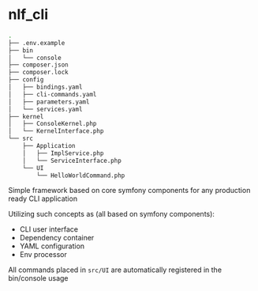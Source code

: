 # nlf_cli

```bash
.
├── .env.example
├── bin
│   └── console
├── composer.json
├── composer.lock
├── config
│   ├── bindings.yaml
│   ├── cli-commands.yaml
│   ├── parameters.yaml
│   └── services.yaml
├── kernel
│   ├── ConsoleKernel.php
│   └── KernelInterface.php
└── src
    ├── Application
    │   ├── ImplService.php
    │   └── ServiceInterface.php
    └── UI
        └── HelloWorldCommand.php
```

Simple framework based on core symfony components for any production ready CLI application

Utilizing such concepts as (all based on symfony components):
- CLI user interface
- Dependency container
- YAML configuration
- Env processor

All commands placed in `src/UI` are automatically registered in the bin/console usage
